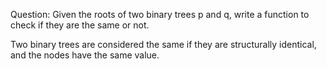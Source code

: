 Question:
Given the roots of two binary trees p and q, write a function to check if they are the same or not.

Two binary trees are considered the same if they are structurally identical, and the nodes have the same value.
